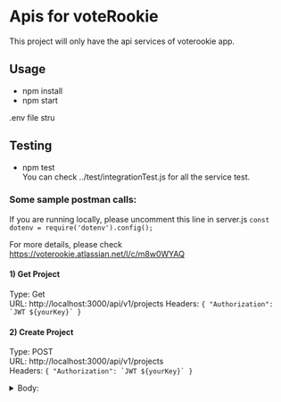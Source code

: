 
# Apis for voteRookie 

 This project will only have the api services of voterookie app.

## Usage
 - npm install
 - npm start
    
 .env file stru

## Testing 
 - npm test  
 You can check ../test/integrationTest.js for all the service test.

 ### Some sample postman calls: 
 If you are running locally, please uncomment this line in server.js
 ``` const dotenv = require('dotenv').config(); ```

 For more details, please check https://voterookie.atlassian.net/l/c/m8w0WYAQ 

 #### 1) Get Project  
  Type: Get  
  URL: http://localhost:3000/api/v1/projects
  Headers:  ``` { "Authorization": `JWT ${yourKey}` } ```  

  #### 2) Create Project  
  Type: POST  
  URL: http://localhost:3000/api/v1/projects  
  Headers:  ``` { "Authorization": `JWT ${yourKey}` } ```  
  <details>
  <summary>Body:  </summary>
  <p>

  ```javascript 
  {
    "attribute1": "test"
 }
 ```
  </p> 
  </details>     
